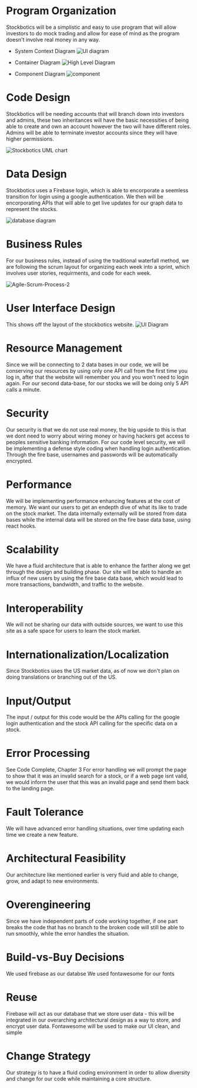 
# Program Organization

Stockbotics will be a simplistic and easy to use program that will allow investors to do mock trading and allow for ease of mind as the program doesn't involve real money in any way.

- System Context Diagram
![UI diagram](https://user-images.githubusercontent.com/44210814/108262352-d291b500-7132-11eb-8ea7-6e9246d30d6f.png)



 - Container Diagram
![High Level Diagram](https://user-images.githubusercontent.com/44210814/107901700-54ef5e80-6f12-11eb-9e35-3f53727e791a.png)


 - Component Diagram
![component](https://user-images.githubusercontent.com/44210814/108637508-fb7ab880-7458-11eb-8b9f-d4585c1cfe60.png)



# Code Design

Stockbotics will be needing accounts that will branch down into investors and admins, these two inheritances will have the basic necessities of being able to create and own an account however the two will have different roles. Admins will be able to terminate investor accounts since they will have higher permissions. 

![Stockbotics UML chart](https://user-images.githubusercontent.com/44210814/107885090-40857480-6ec6-11eb-9475-177df7dc27b7.png)

# Data Design

Stockbotics uses a Firebase login, which is able to encorporate a seemless transition for login using a google authentication. We then will be encorporating APIs that will able to get live updates for our graph data to represent the stocks.

![database diagram](https://user-images.githubusercontent.com/44210814/107887536-c8727b00-6ed4-11eb-8efa-af64ec06b15e.png)

# Business Rules

For our business rules, instead of using the traditional waterfall method,  we are following the scrum layout for organizing each week into a sprint, which involves user stories, requirments, and code for each week.

![Agile-Scrum-Process-2](https://user-images.githubusercontent.com/44210814/107902079-65540900-6f13-11eb-9ff4-a9fcc8d2423f.png)


# User Interface Design
 
This shows off the layout of the stockbotics website.
![UI Diagram](https://user-images.githubusercontent.com/44210814/108638354-e4d66080-745c-11eb-84d7-062ea80ee0a0.png)


# Resource Management

Since we will be connecting to 2 data bases in our code, we will be conserving our resources by using only one API call from the first time you log in, after that the website will remember you and you won't need to login again. For our second data-base, for our stocks we will be doing only 5 API calls a minute.

# Security


Our security is that we do not use real money, the big upside to this is that we dont need to worry about wiring money or having hackers get access to peoples sensitive banking information. For our code level security, we will be implementing a defense style coding when handling login authentication. Through the fire base, usernames and passwords will be automatically encrypted.

# Performance

We will be implementing performance enhancing features at the cost of memory. We want our users to get an endepth dive of what its like to trade on the stock market. The data internally externally will be stored from data bases while the internal data will be stored on the fire base data base, using react hooks.

# Scalability

We have a fluid architecture that is able to enhance the farther along we get through the design and building phase. Our site will be able to handle an influx of new users by using the fire base data base, which would lead to more transactions, bandwidth, and traffic to the website.

# Interoperability

We will not be sharing our data with outside sources, we want to use this site as a safe space for users to learn the stock market.

# Internationalization/Localization

Since Stockbotics uses the US market data, as of now we don't plan on doing translations or branching out of the US.

# Input/Output

The input / output for this code would be the APIs calling for the google login authentication and the stock API calling for the specific data on a stock.

# Error Processing

See Code Complete, Chapter 3
For error handling we will prompt the page to show that it was an invalid search for a stock, or if a web page isnt valid, we would inform the user that this was an invalid page and send them back to the landing page.

# Fault Tolerance

We will have advanced error handling situations, over time updating each time we create a new feature.

# Architectural Feasibility

Our architecture like mentioned earlier is very fluid and able to change, grow, and adapt to new environments.

# Overengineering

Since we have independent parts of code working together, if one part breaks the code that has no branch to the broken code will still be able to run smoothly, while the error handles the situation.

# Build-vs-Buy Decisions

We used firebase as our databse
We used fontawesome for our fonts

# Reuse

 Firebase will act as our database that we store user data - this will be integrated in our overarching architectural design as a way to store, and encrypt user data.
Fontawesome will be used to make our UI clean, and simple

# Change Strategy

Our strategy is to have a fluid coding environment in order to allow diversity and change for our code while maintaining a core structure.
